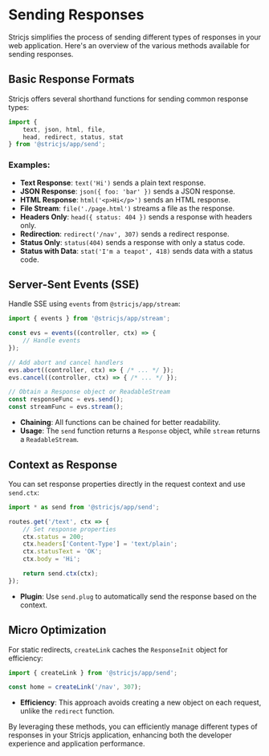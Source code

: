 # Sending Responses

Stricjs simplifies the process of sending different types of responses in your web application. Here's an overview of the various methods available for sending responses.

## Basic Response Formats

Stricjs offers several shorthand functions for sending common response types:

```ts
import {
    text, json, html, file,
    head, redirect, status, stat
} from '@stricjs/app/send';
```

### Examples:

- **Text Response**: `text('Hi')` sends a plain text response.
- **JSON Response**: `json({ foo: 'bar' })` sends a JSON response.
- **HTML Response**: `html('<p>Hi</p>')` sends an HTML response.
- **File Stream**: `file('./page.html')` streams a file as the response.
- **Headers Only**: `head({ status: 404 })` sends a response with headers only.
- **Redirection**: `redirect('/nav', 307)` sends a redirect response.
- **Status Only**: `status(404)` sends a response with only a status code.
- **Status with Data**: `stat('I'm a teapot', 418)` sends data with a status code.

## Server-Sent Events (SSE)

Handle SSE using `events` from `@stricjs/app/stream`:

```ts
import { events } from '@stricjs/app/stream';

const evs = events((controller, ctx) => {
    // Handle events
});

// Add abort and cancel handlers
evs.abort((controller, ctx) => { /* ... */ });
evs.cancel((controller, ctx) => { /* ... */ });

// Obtain a Response object or ReadableStream
const responseFunc = evs.send();
const streamFunc = evs.stream();
```

- **Chaining**: All functions can be chained for better readability.
- **Usage**: The `send` function returns a `Response` object, while `stream` returns a `ReadableStream`.

## Context as Response

You can set response properties directly in the request context and use `send.ctx`:

```ts
import * as send from '@stricjs/app/send';

routes.get('/text', ctx => {
    // Set response properties
    ctx.status = 200;
    ctx.headers['Content-Type'] = 'text/plain';
    ctx.statusText = 'OK';
    ctx.body = 'Hi';

    return send.ctx(ctx);
});
```

- **Plugin**: Use `send.plug` to automatically send the response based on the context.

## Micro Optimization

For static redirects, `createLink` caches the `ResponseInit` object for efficiency:

```ts
import { createLink } from '@stricjs/app/send';

const home = createLink('/nav', 307);
```

- **Efficiency**: This approach avoids creating a new object on each request, unlike the `redirect` function.

By leveraging these methods, you can efficiently manage different types of responses in your Stricjs application, enhancing both the developer experience and application performance.